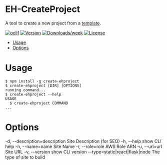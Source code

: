 # EH-CreateProject

A tool to create a new project from a [template](https://github.com/tdesposito/Website-Template).

[![oclif](https://img.shields.io/badge/cli-oclif-brightgreen.svg)](https://oclif.io)
[![Version](https://img.shields.io/npm/v/create-ehproject.svg)](https://npmjs.org/package/create-ehproject)
[![Downloads/week](https://img.shields.io/npm/dw/create-ehproject.svg)](https://npmjs.org/package/create-ehproject)
[![License](https://img.shields.io/npm/l/create-ehproject.svg)](https://github.com/tdesposito/create-ehproject/blob/master/package.json)

<!-- toc -->
* [Usage](#usage)
* [Options](#options)
<!-- tocstop -->
# Usage
<!-- usage -->
```sh-session
$ npm install -g create-ehproject
$ create-ehproject [DIR] [OPTIONS]
running command...
$ create-ehproject --help
USAGE
  $ create-ehproject COMMAND
...
```
<!-- usagestop -->
# Options
<!-- options -->
-d, --description=description   Site Description (for SEO)
 -h, --help                      show CLI help
 -n, --name=name                 Site Name
 -r, --role=role                 AWS Role ARN
 -u, --url=url                   Site URL
 -v, --version                   show CLI version
 --type=static|react|flask|node  The type of site to build
 <!-- optionsstop -->
